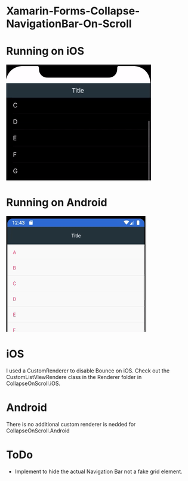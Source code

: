 # Xamarin-Forms-Collapse-NavigationBar-On-Scroll

# Running on iOS
![iOS](https://github.com/ijeong1/Xamarin-Forms-CollapseOnScroll/blob/main/ios.gif)

# Running on Android
![iOS](https://github.com/ijeong1/Xamarin-Forms-CollapseOnScroll/blob/main/android.gif)

# iOS
I used a CustomRenderer to disable Bounce on iOS. Check out the CustomListViewRendere class in the Renderer folder in CollapseOnScroll.iOS.

# Android
There is no additional custom renderer is nedded for CollapseOnScroll.Android

# ToDo
- Implement to hide the actual Navigation Bar not a fake grid element.
